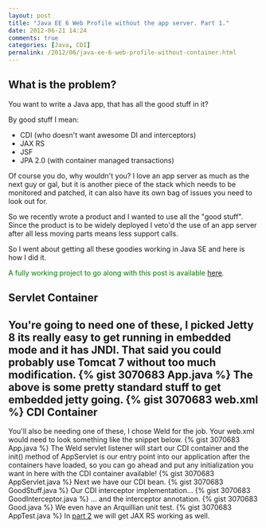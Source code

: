 ```yaml
---
layout: post
title: "Java EE 6 Web Profile without the app server. Part 1."
date: 2012-06-21 14:24
comments: true
categories: [Java, CDI]
permalink: /2012/06/java-ee-6-web-profile-without-container.html
---
```

What is the problem?
--------------------
You want to write a Java app, that has all the good stuff in it?

By good stuff I mean:

*   CDI (who doesn't want awesome DI and interceptors) 
*   JAX RS 
*   JSF 
*   JPA 2.0 (with container managed transactions) 

Of course you do, why wouldn't you? I love an app server as much as the next guy or gal, but it is another piece of the stack which needs to be monitored and patched, it can also have its own bag of issues you need to look out for.

So we recently wrote a product and I wanted to use all the "good stuff". Since the product is to be widely deployed I veto'd the use of an app server after all less moving parts means less support calls.

So I went about getting all these goodies working in Java SE and here is how I did it.

<font color="green">A fully working project to go along with this post is available [here](https://github.com/justinwyer/goodstuff-example/tree/part1).</font>

Servlet Container
-----------------
You're going to need one of these, I picked Jetty 8 its really easy to get running in embedded mode and it has JNDI. That said you could probably use Tomcat 7 without too much modification.
{% gist 3070683 App.java %}
The above is some pretty standard stuff to get embedded jetty going.
{% gist 3070683 web.xml %}
CDI Container
-------------
You'll also be needing one of these, I chose Weld for the job. Your web.xml would need to look something like the snippet below.
{% gist 3070683 App.java %}
The Weld servlet listener will start our CDI container and the init() method of AppServlet is our entry point into our application after the containers have loaded, so you can go ahead and put any initialization you want in here with the CDI container available!
{% gist 3070683 AppServlet.java %}
Next we have our CDI bean.
{% gist 3070683 GoodStuff.java %}
Our CDI interceptor implementation...
{% gist 3070683 GoodInterceptor.java %}
... and the interceptor annotation.
{% gist 3070683 Good.java %}
We even have an Arquillian unit test.
{% gist 3070683 AppTest.java %}
In [part 2](http://www.lifeasageek.com/2012/06/java-ee-6-web-profile-without-app.html) we will get JAX RS working as well.
